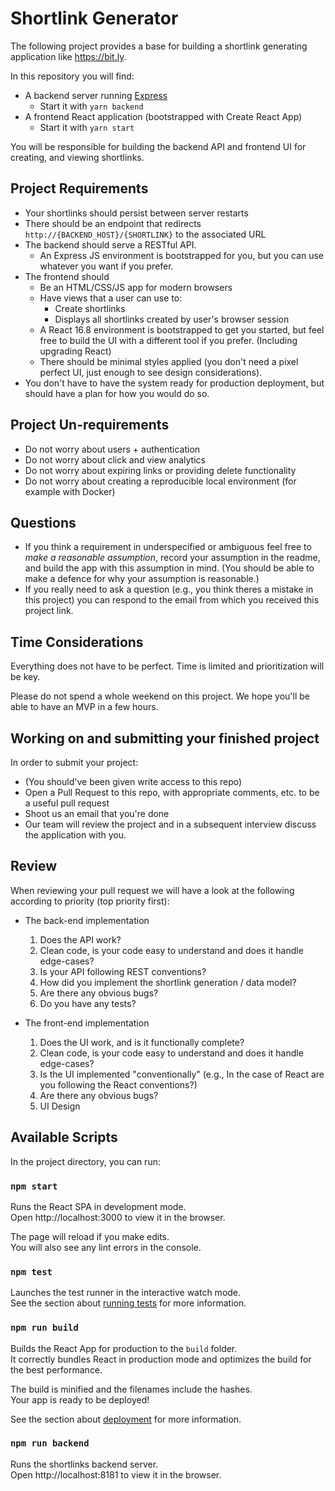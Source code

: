 # Shortlink Generator

The following project provides a base for building a shortlink generating
application like https://bit.ly.

In this repository you will find:

- A backend server running [Express](https://expressjs.com/)
  - Start it with `yarn backend`
- A frontend React application (bootstrapped with Create React App)
  - Start it with `yarn start`

You will be responsible for building the backend API and frontend UI for creating,
and viewing shortlinks.

## Project Requirements

- Your shortlinks should persist between server restarts
- There should be an endpoint that redirects `http://{BACKEND_HOST}/{SHORTLINK}` to the associated URL
- The backend should serve a RESTful API.
  - An Express JS environment is bootstrapped for you, but you can use whatever you want if you prefer.
- The frontend should 
  - Be an HTML/CSS/JS app for modern browsers
  - Have views that a user can use to:
    - Create shortlinks
    - Displays all shortlinks created by user's browser session
  - A React 16.8 environment is bootstrapped to get you started, but feel free to build the UI with a different tool if you prefer. (Including upgrading React)
  - There should be minimal styles applied (you don't need a pixel perfect UI, just enough to see design considerations).
- You don't have to have the system ready for production deployment, but should have a plan for how you would do so.

## Project Un-requirements

- Do not worry about users + authentication
- Do not worry about click and view analytics
- Do not worry about expiring links or providing delete functionality
- Do not worry about creating a reproducible local environment (for example with Docker)

## Questions

- If you think a requirement in underspecified or ambiguous feel free to _make a reasonable assumption_, record your assumption in the readme, and build the app with this assumption in mind. (You should be able to make a defence for why your assumption is reasonable.)
- If you really need to ask a question (e.g., you think theres a mistake in this project) you can respond to the email from which you received this project link.

## Time Considerations

Everything does not have to be perfect. Time is limited and prioritization will be key.

Please do not spend a whole weekend on this project. We
hope you'll be able to have an MVP in a few hours.

## Working on and submitting your finished project

In order to submit your project:

- (You should've been given write access to this repo)
- Open a Pull Request to this repo, with appropriate comments, etc. to be a useful pull request
- Shoot us an email that you're done
- Our team will review the project and in a subsequent interview discuss the application with you.

## Review

When reviewing your pull request we will have a look at the following according to priority (top priority first):

- The back-end implementation
   1. Does the API work?
   1. Clean code, is your code easy to understand and does it handle edge-cases?
   1. Is your API following REST conventions?
   1. How did you implement the shortlink generation / data model?
   1. Are there any obvious bugs?
   1. Do you have any tests?
   
- The front-end implementation
   1. Does the UI work, and is it functionally complete?
   1. Clean code, is your code easy to understand and does it handle edge-cases?
   1. Is the UI implemented "conventionally" (e.g., In the case of React are you following the React conventions?)
   1. Are there any obvious bugs?
   1. UI Design


## Available Scripts

In the project directory, you can run:

### `npm start`

Runs the React SPA in development mode.<br>
Open http://localhost:3000 to view it in the browser.

The page will reload if you make edits.<br>
You will also see any lint errors in the console.

### `npm test`

Launches the test runner in the interactive watch mode.<br>
See the section about [running tests](https://facebook.github.io/create-react-app/docs/running-tests) for more information.

### `npm run build`

Builds the React App for production to the `build` folder.<br>
It correctly bundles React in production mode and optimizes the build for the best performance.

The build is minified and the filenames include the hashes.<br>
Your app is ready to be deployed!

See the section about [deployment](https://facebook.github.io/create-react-app/docs/deployment) for more information.

### `npm run backend`

Runs the shortlinks backend server.<br/>
Open http://localhost:8181 to view it in the browser.
